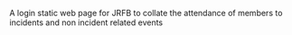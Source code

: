 A login static web page for JRFB to collate the attendance of members to incidents and non incident related events
